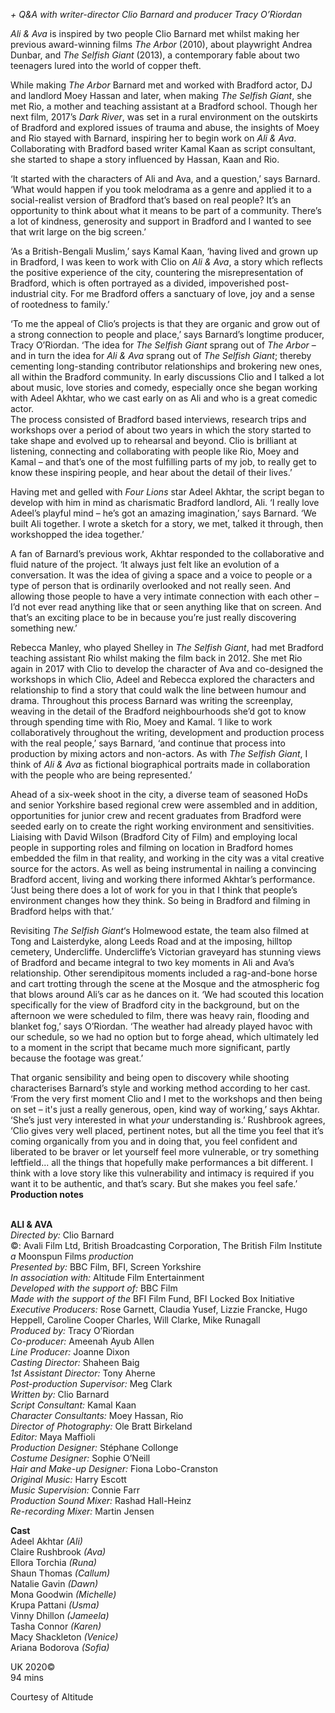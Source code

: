 

_+ Q&A with writer-director Clio Barnard and producer Tracy O’Riordan_

_Ali & Ava_ is inspired by two people Clio Barnard met whilst making her previous award-winning films _The Arbor_ (2010), about playwright Andrea Dunbar, and _The Selfish Giant_ (2013), a contemporary fable about two teenagers lured into the world of copper theft.

While making _The Arbor_ Barnard met and worked with Bradford actor, DJ and landlord Moey Hassan and later, when making _The Selfish Giant_, she met Rio, a mother and teaching assistant at a Bradford school. Though her next film, 2017’s _Dark River_, was set in a rural environment on the outskirts of Bradford and explored issues of trauma and abuse, the insights of Moey and Rio stayed with Barnard, inspiring her to begin work on _Ali & Ava_. Collaborating with Bradford based writer Kamal Kaan as script consultant, she started to shape a story influenced by Hassan, Kaan and Rio.

‘It started with the characters of Ali and Ava, and a question,’ says Barnard. ‘What would happen if you took melodrama as a genre and applied it to a social-realist version of Bradford that’s based on real people? It’s an opportunity to think about what it means to be part of a community. There’s a lot of kindness, generosity and support in Bradford and I wanted to see that writ large on the big screen.’

‘As a British-Bengali Muslim,’ says Kamal Kaan, ‘having lived and grown up in Bradford, I was keen to work with Clio on _Ali & Ava_, a story which reflects the positive experience of the city, countering the misrepresentation of Bradford, which is often portrayed as a divided, impoverished post-industrial city. For me Bradford offers a sanctuary of love, joy and a sense of rootedness to family.’

‘To me the appeal of Clio’s projects is that they are organic and grow out of a strong connection to people and place,’ says Barnard’s longtime producer, Tracy O’Riordan. ‘The idea for _The Selfish Giant_ sprang out of _The Arbor_ – and in turn the idea for _Ali & Ava_ sprang out of _The Selfish Giant_; thereby cementing long-standing contributor relationships and brokering new ones, all within the Bradford community. In early discussions Clio and I talked a lot about music, love stories and comedy, especially once she began working with Adeel Akhtar, who we cast early on as Ali and who is a great comedic actor.  
The process consisted of Bradford based interviews, research trips and workshops over a period of about two years in which the story started to take shape and evolved up to rehearsal and beyond. Clio is brilliant at listening, connecting and collaborating with people like Rio, Moey and Kamal – and that’s one of the most fulfilling parts of my job, to really get to know these inspiring people, and hear about the detail of their lives.’

Having met and gelled with _Four Lions_ star Adeel Akhtar, the script began to develop with him in mind as charismatic Bradford landlord, Ali. ‘I really love Adeel’s playful mind – he’s got an amazing imagination,’ says Barnard. ‘We built Ali together. I wrote a sketch for a story, we met, talked it through, then workshopped the idea together.’

A fan of Barnard’s previous work, Akhtar responded to the collaborative and fluid nature of the project. ‘It always just felt like an evolution of a conversation. It was the idea of giving a space and a voice to people or a type of person that is ordinarily overlooked and not really seen. And allowing those people to have a very intimate connection with each other – I’d not ever read anything like that or seen anything like that on screen. And that’s an exciting place to be in because you’re just really discovering something new.’

Rebecca Manley, who played Shelley in _The Selfish Giant_, had met Bradford teaching assistant Rio whilst making the film back in 2012. She met Rio again in 2017 with Clio to develop the character of Ava and co-designed the workshops in which Clio, Adeel and Rebecca explored the characters and relationship to find a story that could walk the line between humour and drama. Throughout this process Barnard was writing the screenplay, weaving in the detail of the Bradford neighbourhoods she’d got to know through spending time with Rio, Moey and Kamal. ‘I like to work collaboratively throughout the writing, development and production process with the real people,’ says Barnard, ‘and continue that process into production by mixing actors and  non-actors. As with _The Selfish Giant_, I think of _Ali & Ava_ as fictional biographical portraits made in collaboration with the people who are being represented.’

Ahead of a six-week shoot in the city, a diverse team of seasoned HoDs and senior Yorkshire based regional crew were assembled and in addition, opportunities for junior crew and recent graduates from Bradford were seeded early on to create the right working environment and sensitivities. Liaising with David Wilson (Bradford City of Film) and employing local people in supporting roles and filming on location in Bradford homes embedded the film in that reality, and working in the city was a vital creative source for the actors. As well as being instrumental in nailing a convincing Bradford accent, living and working there informed Akhtar’s performance. ‘Just being there does a lot of work for you in that I think that people’s environment changes how they think. So being in Bradford and filming in Bradford helps with that.’

Revisiting _The Selfish Giant_‘s Holmewood estate, the team also filmed at Tong and Laisterdyke, along Leeds Road and at the imposing, hilltop cemetery, Undercliffe. Undercliffe’s Victorian graveyard has stunning views of Bradford and became integral to two key moments in Ali and Ava’s relationship. Other serendipitous moments included a rag-and-bone horse and cart trotting through the scene at the Mosque and the atmospheric fog that blows around Ali’s car as he dances on it. ‘We had scouted this location specifically for the view of Bradford city in the background, but on the afternoon we were scheduled to film, there was heavy rain, flooding and blanket fog,’ says O’Riordan. ‘The weather had already played havoc with our schedule, so we had no option but to forge ahead, which ultimately led to a moment in the script that became much more significant, partly because the footage  was great.’

That organic sensibility and being open to discovery while shooting characterises Barnard’s style and working method according to her cast. ‘From the very first moment Clio and I met to the workshops and then being on set – it's just a really generous, open, kind way of working,’ says Akhtar. ‘She’s just very interested in what _your_ understanding is.’ Rushbrook agrees, ‘Clio gives very well placed, pertinent notes, but all the time you feel that it’s coming organically from you and in doing that, you feel confident and liberated to be braver or let yourself feel more vulnerable, or try something leftfield... all the things that hopefully make performances a bit different. I think with a love story like this vulnerability and intimacy is required if you want it to be authentic, and that’s scary. But she makes you feel safe.’  
**Production notes**
<br><br>

**ALI & AVA**<br>
_Directed by:_ Clio Barnard<br>
©: Avali Film Ltd, British Broadcasting Corporation, The British Film Institute<br>
_a_ Moonspun Films _production_<br>
_Presented by:_ BBC Film, BFI, Screen Yorkshire<br>
_In association with:_ Altitude Film Entertainment<br>
_Developed with the support of:_ BBC Film<br>
_Made with the support of the_ BFI Film Fund,  BFI Locked Box Initiative<br>
_Executive Producers:_ Rose Garnett,  Claudia Yusef, Lizzie Francke, Hugo Heppell, Caroline Cooper Charles, Will Clarke, Mike Runagall<br>
_Produced by:_ Tracy O’Riordan<br>
_Co-producer:_ Ameenah Ayub Allen<br>
_Line Producer:_ Joanne Dixon<br>
_Casting Director:_ Shaheen Baig<br>
_1st Assistant Director:_ Tony Aherne<br>
_Post-production Supervisor:_ Meg Clark<br>
_Written by:_ Clio Barnard<br>
_Script Consultant:_ Kamal Kaan<br>
_Character Consultants:_ Moey Hassan, Rio<br>
_Director of Photography:_ Ole Bratt Birkeland<br>
_Editor:_ Maya Maffioli<br>
_Production Designer:_ Stéphane Collonge<br>
_Costume Designer:_ Sophie O’Neill<br>
_Hair and Make-up Designer:_ Fiona Lobo-Cranston<br>
_Original Music:_ Harry Escott<br>
_Music Supervision:_ Connie Farr<br>
_Production Sound Mixer:_ Rashad Hall-Heinz<br>
_Re-recording Mixer:_ Martin Jensen<br>

**Cast**<br>
Adeel Akhtar _(Ali)_<br>
Claire Rushbrook _(Ava)_<br>
Ellora Torchia _(Runa)_<br>
Shaun Thomas _(Callum)_<br>
Natalie Gavin _(Dawn)_<br>
Mona Goodwin _(Michelle)_<br>
Krupa Pattani _(Usma)_<br>
Vinny Dhillon _(Jameela)_<br>
Tasha Connor _(Karen)_<br>
Macy Shackleton _(Venice)_<br>
Ariana Bodorova _(Sofia)_<br>

UK 2020©<br>
94 mins

Courtesy of Altitude
<br><br>
<!--stackedit_data:
eyJoaXN0b3J5IjpbLTE3MDA3MzQ5NTFdfQ==
-->